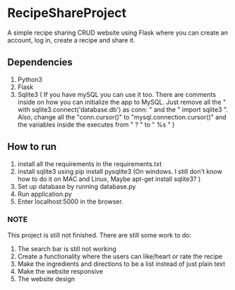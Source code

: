 # RecipeShareProject #
A simple recipe sharing CRUD website using Flask where you can create an account, log in, create a recipe and share it. 
  
## Dependencies ##
1. Python3
2. Flask
3. Sqlite3 ( If you have mySQL you can use it too. There are comments inside on how you can initialize the app to MySQL. Just remove all the " with sqlite3.connect('database.db') as conn: " and the " import sqlite3 ". Also, change all the "conn.cursor()" to "mysql.connection.cursor()" and the variables inside the executes from " ? " to " %s " )

## How to run ##
1. install all the requirements in the requirements.txt
2. install sqlite3 using pip install pysqlite3 (On windows. I still don't know how to do it on MAC and Linux, Maybe apt-get install sqlite3? ) 
3. Set up database by running database.py
4. Run application.py
5. Enter localhost:5000 in the browser.

### NOTE ### 
This project is still not finished. There are still some work to do:
1. The search bar is still not working
2. Create a functionality where the users can like/heart or rate the recipe
3. Make the ingredients and directions to be a list instead of just plain text
4. Make the website responsive
5. The website design

